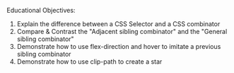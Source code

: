 Educational Objectives:
1. Explain the difference between a CSS Selector and a CSS combinator
2. Compare & Contrast the "Adjacent sibling combinator" and the "General sibling combinator"
3. Demonstrate how to use flex-direction and hover to imitate a previous sibling combinator 
4. Demonstrate how to use clip-path to create a star
